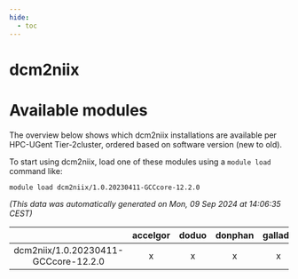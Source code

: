 ```yaml
---
hide:
  - toc
---
```


dcm2niix
========

# Available modules


The overview below shows which dcm2niix installations are available per HPC-UGent Tier-2cluster, ordered based on software version (new to old).

To start using dcm2niix, load one of these modules using a `module load` command like:

```shell
module load dcm2niix/1.0.20230411-GCCcore-12.2.0
```

*(This data was automatically generated on Mon, 09 Sep 2024 at 14:06:35 CEST)*  

| |accelgor|doduo|donphan|gallade|joltik|shinx|skitty|
| :---: | :---: | :---: | :---: | :---: | :---: | :---: | :---: |
|dcm2niix/1.0.20230411-GCCcore-12.2.0|x|x|x|x|x|x|x|
